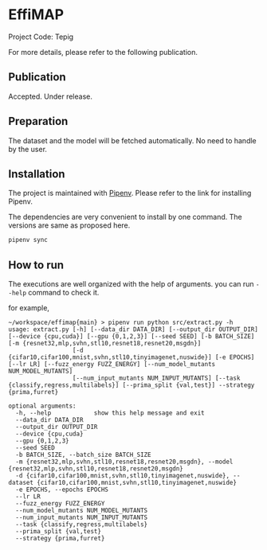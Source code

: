 # EffiMAP

Project Code: Tepig

For more details, please refer to the following publication.

## Publication

Accepted. Under release.

## Preparation

The dataset and the model will be fetched automatically. No need to handle by the user.

## Installation

The project is maintained with [Pipenv](https://pipenv.pypa.io/en/latest/). Please refer to the link for installing Pipenv.

The dependencies are very convenient to install by one command. The versions are same as proposed here.

```bash
pipenv sync
```

## How to run

The executions are well organized with the help of arguments. you can run `--help` command to check it.

for example,

```
~/workspace/effimap{main} > pipenv run python src/extract.py -h
usage: extract.py [-h] [--data_dir DATA_DIR] [--output_dir OUTPUT_DIR] [--device {cpu,cuda}] [--gpu {0,1,2,3}] [--seed SEED] [-b BATCH_SIZE] [-m {resnet32,mlp,svhn,stl10,resnet18,resnet20,msgdn}]
                  [-d {cifar10,cifar100,mnist,svhn,stl10,tinyimagenet,nuswide}] [-e EPOCHS] [--lr LR] [--fuzz_energy FUZZ_ENERGY] [--num_model_mutants NUM_MODEL_MUTANTS]
                  [--num_input_mutants NUM_INPUT_MUTANTS] [--task {classify,regress,multilabels}] [--prima_split {val,test}] --strategy {prima,furret}

optional arguments:
  -h, --help            show this help message and exit
  --data_dir DATA_DIR
  --output_dir OUTPUT_DIR
  --device {cpu,cuda}
  --gpu {0,1,2,3}
  --seed SEED
  -b BATCH_SIZE, --batch_size BATCH_SIZE
  -m {resnet32,mlp,svhn,stl10,resnet18,resnet20,msgdn}, --model {resnet32,mlp,svhn,stl10,resnet18,resnet20,msgdn}
  -d {cifar10,cifar100,mnist,svhn,stl10,tinyimagenet,nuswide}, --dataset {cifar10,cifar100,mnist,svhn,stl10,tinyimagenet,nuswide}
  -e EPOCHS, --epochs EPOCHS
  --lr LR
  --fuzz_energy FUZZ_ENERGY
  --num_model_mutants NUM_MODEL_MUTANTS
  --num_input_mutants NUM_INPUT_MUTANTS
  --task {classify,regress,multilabels}
  --prima_split {val,test}
  --strategy {prima,furret}
```
